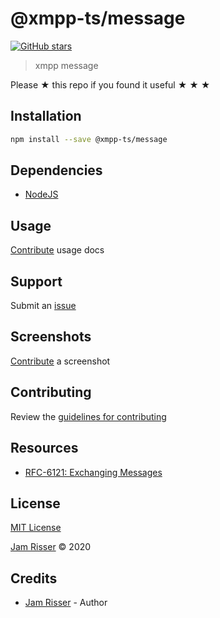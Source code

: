 # @xmpp-ts/message

[![GitHub stars](https://img.shields.io/github/stars/codejamninja/message.svg?style=social&label=Stars)](https://github.com/codejamninja/xmpp-ts)

> xmpp message

Please ★ this repo if you found it useful ★ ★ ★

## Installation

```sh
npm install --save @xmpp-ts/message
```

## Dependencies

- [NodeJS](https://nodejs.org)

## Usage

[Contribute](https://github.com/codejamninja/xmpp-ts/blob/master/CONTRIBUTING.md) usage docs

## Support

Submit an [issue](https://github.com/codejamninja/xmpp-ts/issues/new)

## Screenshots

[Contribute](https://github.com/codejamninja/xmpp-ts/blob/master/CONTRIBUTING.md) a screenshot

## Contributing

Review the [guidelines for contributing](https://github.com/codejamninja/xmpp-ts/blob/master/CONTRIBUTING.md)

## Resources

- [RFC-6121: Exchanging Messages](https://xmpp.org/rfcs/rfc6121.html#message)

## License

[MIT License](https://github.com/codejamninja/xmpp-ts/blob/master/LICENSE)

[Jam Risser](https://codejam.ninja) © 2020

## Credits

- [Jam Risser](https://codejam.ninja) - Author
